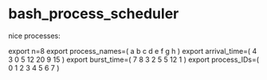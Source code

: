 # bash_process_scheduler

nice processes:

export n=8
export process_names=( a b c d e f g h )
export arrival_time=( 4 3 0 5 12 20 9 15 )
export burst_time=( 7 8 3 2 5 5 12 1 )
export process_IDs=( 0 1 2 3 4 5 6 7 )